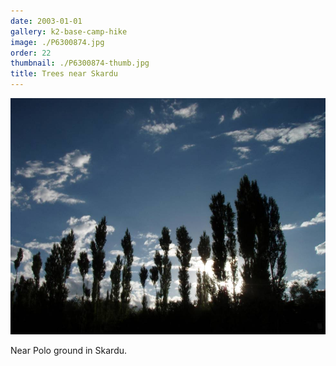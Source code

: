 ```yaml
---
date: 2003-01-01
gallery: k2-base-camp-hike
image: ./P6300874.jpg
order: 22
thumbnail: ./P6300874-thumb.jpg
title: Trees near Skardu
---
```


![Trees near Skardu](./P6300874.jpg)

Near Polo ground in Skardu.